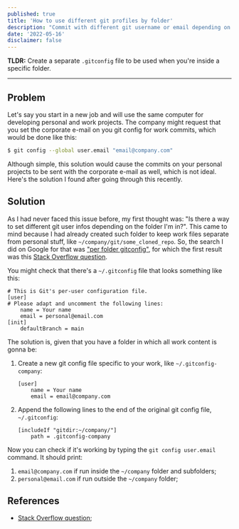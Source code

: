 ```yaml
---
published: true
title: 'How to use different git profiles by folder'
description: "Commit with different git username or email depending on the folder you're in!"
date: '2022-05-16'
disclaimer: false
---
```


**TLDR:** Create a separate `.gitconfig` file to be used when you're inside a specific folder.

---

## Problem

Let's say you start in a new job and will use the same computer for developing personal and work projects. The company might request that you set the corporate e-mail on you git config for work commits, which would be done like this:

```bash
$ git config --global user.email "email@company.com"
```

Although simple, this solution would cause the commits on your personal projects to be sent with the corporate e-mail as well, which is not ideal. Here's the solution I found after going through this recently.

## Solution

As I had never faced this issue before, my first thought was: "Is there a way to set different git user infos depending on the folder I'm in?". This came to mind because I had already created such folder to keep work files separate from personal stuff, like `~/company/git/some_cloned_repo`. So, the search I did on Google for that was ["per folder gitconfig"](https://www.google.com/search?q=per+folder+gitconfig), for which the first result was this [Stack Overflow question](https://stackoverflow.com/questions/8801729/is-it-possible-to-have-different-git-configuration-for-different-projects).

You might check that there's a `~/.gitconfig` file that looks something like this:

```
# This is Git's per-user configuration file.
[user]
# Please adapt and uncomment the following lines:
	name = Your name
	email = personal@email.com
[init]
	defaultBranch = main
```

The solution is, given that you have a folder in which all work content is gonna be:

1. Create a new git config file specific to your work, like `~/.gitconfig-company`:

    ```
    [user]
        name = Your name
        email = email@company.com
    ```

2. Append the following lines to the end of the original git config file, `~/.gitconfig`:

    ```
    [includeIf "gitdir:~/company/"]
        path = .gitconfig-company
    ```

Now you can check if it's working by typing the `git config user.email` command. It should print:

1. `email@company.com` if run inside the `~/company` folder and subfolders;
2. `personal@email.com` if run outside the `~/company` folder;

## References

- <a target="_blank" rel="noopener" href="https://stackoverflow.com/questions/8801729/is-it-possible-to-have-different-git-configuration-for-different-projects">Stack Overflow question</a>;

